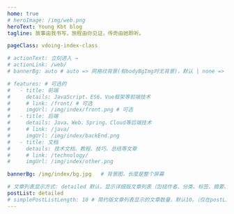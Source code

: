 ```yaml
---
home: true
# heroImage: /img/web.png
heroText: Young Kbt blog
tagline: 故事由我书写，旅程由你见证，传奇由她聆听。

pageClass: vdoing-index-class

# actionText: 立刻进入 →
# actionLink: /web/
# bannerBg: auto # auto => 网格纹背景(有bodyBgImg时无背景)，默认 | none => 无 | '大图地址' | background: 自定义背景样式       提示：如发现文本颜色不适应你的背景时可以到palette.styl修改$bannerTextColor变量

# features: # 可选的
#   - title: 前端
#     details: JavaScript、ES6、Vue框架等前端技术
#     # link: /front/ # 可选
#     imgUrl: /img/index/front.png # 可选
#   - title: 后端
#     details: Java、Web、Spring、Cloud等后端技术
#     # link: /java/
#     imgUrl: /img/index/backEnd.png
#   - title: 文档
#     details: 技术文档、教程、技巧、总结等文章
#     # link: /technology/
#     imgUrl: /img/index/other.png

bannerBg: /img/index/bg.jpg   # 背景图，长度是整个屏幕

# 文章列表显示方式: detailed 默认，显示详细版文章列表（包括作者、分类、标签、摘要、分页等）| simple => 显示简约版文章列表（仅标题和日期）| none 不显示文章列表
postList: detailed
# simplePostListLength: 10 # 简约版文章列表显示的文章数量，默认10。（仅在postList设置为simple时生效）
---
```



<!-- 网页左下角动态gif 小熊猫挥手 -->
<!-- <img src="/img/panda-waving.png" class="panda no-zoom" style="width: 130px;height: 115px;opacity: 0.8;margin-bottom: -4px;padding-bottom:0;position: fixed;bottom: 0;left: 0.5rem;z-index: 1;"> -->


<ClientOnly>
  <WebInfo/>
</ClientOnly>




<script>
// 两个变量分别是背景元素的 class、生成的箭头 class
const banner = "banner";
const banner_arrow = "banner-arrow";
export default {
  mounted() {
    const arrow = document.getElementById(banner_arrow);
    arrow && arrow.parentNode.removeChild(banner_arrow);
    let a = document.createElement("a");
    a.id = banner_arrow;
    a.className = banner_arrow;
    document.getElementsByClassName(banner)[0].append(a);
    let targetA = document.getElementById(banner_arrow);
    targetA.addEventListener("click", (e) => {
      // 添加点击事件
      this.scrollFn();
    });
    // 这里是这几个属性的默认值，建议在 themeConfig 进行配置，它们将覆盖这几个属性值
    let navColor = 1; 
    let switchNavColor = false;
    let bgTimeColor = false;
    let bgTimeColorArray = ['transparent', 'rgba(255, 148, 48, .2', 'rgba(0, 0, 0, .3)', 'rgba(0, 0, 0, .5)'];
    let descFadeIn = false;
    let descFadeInTime = 200;
    let bubble = false;
    let bubblePosition = 40;
    if (
      this.$themeConfig.indexImg &&
      Object.keys(this.$themeConfig.indexImg).length > 0
    ) {
      navColor =
        this.$themeConfig.indexImg.navColor == undefined
          ? navColor
          : this.$themeConfig.indexImg.navColor;
      switchNavColor =
        this.$themeConfig.indexImg.switchNavColor == undefined
          ? switchNavColor
          : this.$themeConfig.indexImg.switchNavColor;
      bgTimeColor =
        this.$themeConfig.indexImg.bgTimeColor == undefined
          ? bgTimeColor
          : this.$themeConfig.indexImg.bgTimeColor;
      bgTimeColorArray =
        this.$themeConfig.indexImg.bgTimeColorArray == undefined
          ? bgTimeColorArray
          : this.$themeConfig.indexImg.bgTimeColorArray;
      descFadeIn =
        this.$themeConfig.indexImg.descFadeIn == undefined
          ? descFadeIn
          : this.$themeConfig.indexImg.descFadeIn;
      descFadeInTime =
        this.$themeConfig.indexImg.descFadeInTime == undefined
          ? descFadeInTime
          : this.$themeConfig.indexImg.descFadeInTime;
      bubble =
        this.$themeConfig.indexImg.bubble == undefined
          ? bubble
          : this.$themeConfig.indexImg.bubble;
      bubblePosition =
        this.$themeConfig.indexImg.bubblePosition == undefined
          ? bubblePosition
          : this.$themeConfig.indexImg.bubblePosition;
    }
    // 初始化
    if(bgTimeColor){
      this.bgTimeColor(bgTimeColorArray);
    }
    this.noBgBlur();
    this.blurText(navColor);
    this.watchScroll(navColor, switchNavColor);

    if (descFadeIn) {
      this.textFadeIn(descFadeInTime);
    }
    if (bubble) {
      let canvas = document.createElement("canvas");
      canvas.id = "canvas";
      canvas.style.top = bubblePosition + "%";
      document.getElementsByClassName(banner)[0].append(canvas);
      this.canvasBubble();
    }
  },
  methods: {
    scrollFn() {
      const windowH = document.getElementsByClassName(banner)[0].clientHeight; // 获取窗口高度
      window.scrollTo({
        top: windowH,
        behavior: "smooth", // 平滑滚动
      });
    },
    // 监听页面滚动的回调
    watchScroll(navColor, switchNavColor) {
      const windowH = document.getElementsByClassName(banner)[0].clientHeight; // 获取窗口高度
      window.onscroll = () => {
        if (document.documentElement.scrollTop < windowH) {
          this.blurText(navColor);
          this.noBgBlur();
        } else {
          if (switchNavColor && navColor == 1) {
            this.blurText(2);
          } else if (switchNavColor && navColor == 2) {
            this.blurText(1);
          }
          this.bgBlur();
        }
      };
    },
    // 导航栏不透明
    bgBlur() {
      let navbar = document.getElementsByClassName("navbar")[0];
      navbar.className = "navbar navbar1 blur";
    },
    // 导航栏透明
    noBgBlur() {
      let navbar = document.getElementsByClassName("navbar")[0];
      navbar.className = "navbar navbar2 blur";
    },
    // 导航栏的字体颜色
    blurText(navColor) {
      let title = document.getElementsByClassName("site-name")[0];
      let search = document.getElementsByClassName("search-box")[0];
      let nav = document.getElementsByClassName("nav-links")[0];
      if (navColor == 1) {
        title.className = "site-name site-name1 can-hide";
        nav.className = "nav-links nav-links1 can-hide";
        search.className = "search-box search-box1";
      } else if (navColor == 2) {
        title.className = "site-name site-name2 can-hide";
        nav.className = "nav-links nav-links2 can-hide";
        search.className = "search-box search-box2";
      }
    },
    // 背景色随时间变化
    bgTimeColor(bgTimeColorArray){
      var time = new Date().getHours(); 
      let div = document.createElement("div");
      div.className = "banner-color";
      if(time >= 6 && time < 16){
        div.style.backgroundColor = bgTimeColorArray[0];
      } else if(time >= 16 && time <= 19){
        div.style.backgroundColor = bgTimeColorArray[1];
      } else if(time >= 19 && time < 24){
        div.style.backgroundColor = bgTimeColorArray[2];
      } else if(time>=0 && time < 6){
        div.style.backgroundColor = bgTimeColorArray[3];
      }
      document.getElementsByClassName(banner)[0].parentNode.append(div);
    },
    // 字体淡入
    textFadeIn(descFadeInTime) {
      let index = 0;
      let description =
        document.getElementsByClassName("description")[0].innerText;
      document.getElementsByClassName("description")[0].innerText = "";
      function fadeIn() {
        if (document.getElementsByClassName("description")[0]) {
          document.getElementsByClassName("description")[0].innerText =
            description.substring(0, index++);
          if (index > description.length) {
            clearInterval(interval);
          }
        }
      }
      let interval = setInterval(fadeIn, descFadeInTime);
    },
    // 气泡效果
    canvasBubble() {
      var canvas = document.getElementById("canvas");
      var cxt = canvas.getContext("2d");
      function Dot() {
        this.alive = true;
        this.x = Math.round(Math.random() * canvas.width);
        this.y = Math.round(Math.random() * canvas.height);
        this.diameter = Math.random() * 10.8;
        this.ColorData = {
          Red: Math.round(Math.random() * 255),
          Green: Math.round(Math.random() * 255),
          Blue: Math.round(Math.random() * 255),
        };
        this.alpha = 0.1;
        this.color =
          "rgba(" +
          this.ColorData.Red +
          ", " +
          this.ColorData.Green +
          "," +
          this.ColorData.Blue +
          "," +
          this.alpha +
          ")";
        this.velocity = {
          x: Math.round(Math.random() < 0.5 ? -1 : 1) * Math.random() * 0.7,
          y: Math.round(Math.random() < 0.5 ? -1 : 1) * Math.random() * 0.7,
        };
      }
      Dot.prototype = {
        Draw: function () {
          cxt.fillStyle = this.color;
          cxt.beginPath();
          cxt.arc(this.x, this.y, this.diameter, 0, Math.PI * 2, false);
          cxt.fill();
        },
        Update: function () {
          if (this.alpha < 0.8) {
            this.alpha += 0.01;
            this.color =
              "rgba(" +
              this.ColorData.Red +
              ", " +
              this.ColorData.Green +
              "," +
              this.ColorData.Blue +
              "," +
              this.alpha +
              ")";
          }
          this.x += this.velocity.x;
          this.y += this.velocity.y;
          if (
            this.x > canvas.width + 5 ||
            this.x < 0 - 5 ||
            this.y > canvas.height + 5 ||
            this.y < 0 - 5
          ) {
            this.alive = false;
          }
        },
      };
      var Event = {
        rArray: [],
        Init: function () {
          canvas.width = window.innerWidth;
          canvas.height = window.innerHeight;
          for (var x = 0; x < 150; x++) {
            this.rArray.push(new Dot());
          }
          this.Update();
        },
        Draw: function () {
          cxt.clearRect(0, 0, canvas.width, canvas.height);
          this.rArray.forEach(function (dot) {
            dot.Draw();
          });
        },
        Update: function () {
          if (Event.rArray.length < 150) {
            for (var x = Event.rArray.length; x < 150; x++) {
              Event.rArray.push(new Dot());
            }
          }
          Event.rArray.forEach(function (dot) {
            dot.Update();
          });
          Event.rArray = Event.rArray.filter(function (dot) {
            return dot.alive;
          });
          Event.Draw();
          requestAnimationFrame(Event.Update);
        },
      };
      window.onresize = function () {
        Event.rArray = [];
        canvas.width = window.innerWidth;
        canvas.height = window.innerHeight;
      };
      Event.Init();
    },
  },
};
</script>
<style>
/* 图片大小 */
.vdoing-index-class .home-wrapper .banner{
  margin-top: 0 !important;
  height: 100vh;
}
/* 图片中间的签名和标题位置 */
.banner-conent{
  margin-top: 20vh !important;
}
/* 下面是配合 js 用的 class 样式 */
.vdoing-index-class .navbar1{
  background-color: var(--blurBg);
  box-shadow: 0 2px 5px rgba(0,0,0,.06);
  backdrop-filter: saturate(200%) blur(20px);
}
.vdoing-index-class .navbar2{
  background-color: transparent;
  box-shadow: none;
  backdrop-filter: none;
}
.vdoing-index-class .nav-links1 > .nav-item > a,  /* 没有二级导航的一级导航 */
.vdoing-index-class .nav-links1 > a,   /* GitHub */
.vdoing-index-class .nav-links1 .dropdown-title a:hover,   /* 鼠标悬停 */
.vdoing-index-class .nav-links1 .title,     /* 不能跳转的一级导航 */
.vdoing-index-class .nav-links1 .dropdown-title > .link-title,  /* 能跳转的一级导航 */
.vdoing-index-class .site-name1  /* 左侧的名字 */
{
  color: var(--textColor) !important;
}
.vdoing-index-class .search-box1 input{
  border-color: var(--textColor) !important;
  color: var(--textColor) !important;
}
.vdoing-index-class .nav-links2 > .nav-item > a,  /* 没有二级导航的一级导航 */
.vdoing-index-class .nav-links2 > a,   /* GitHub */
.vdoing-index-class .nav-links2 .dropdown-title a:hover,   /* 鼠标悬停 */
.vdoing-index-class .nav-links2 .title,     /* 不能跳转的一级导航 */
.vdoing-index-class .nav-links2 .dropdown-title > .link-title,  /* 能跳转的一级导航 */
.vdoing-index-class .site-name2  /* 左侧的名字 */
{
  color: #fff !important;
}
.vdoing-index-class .search-box2 input{
  border-color: #fff !important;
  color: #fff !important;
}
/* 下面是箭头相关的样式 */
.banner-arrow {
  display: block;
  margin: 12rem auto 0;
  bottom: 45px;
  width: 20px;
  height: 20px;
  font-size: 34px;
  text-align: center;
  animation: bounce-in 5s 3s infinite;
  position: absolute;
  left: 50%;
  bottom: 15%;
  margin-left: -10px;
  cursor: pointer;
  z-index: 999;
}
@-webkit-keyframes bounce-in{
  0%{transform:translateY(0)}
  20%{transform:translateY(0)}
  50%{transform:translateY(-20px)}
  80%{transform:translateY(0)}
  to{transform:translateY(0)}
}
.banner-arrow::before {
  content: "";
  width: 20px;
  height: 20px;
  display: block;
  border-right: 3px solid #fff;
  border-top: 3px solid #fff;
  transform: rotate(135deg);
  position: absolute;
  bottom: 10px;
}
.banner-arrow::after {
  content: "";
  width: 20px;
  height: 20px;
  display: block;
  border-right: 3px solid #fff;
  border-top: 3px solid #fff;
  transform: rotate(135deg);
}
/* 随时间变化的背景色元素 */
.vdoing-index-class .banner-color{
  width: 100%;
  min-height: 450px;
  overflow: hidden;
  margin-top: 0;
  height: 100vh;
  position: absolute;
  top: 0;
}
/* 气泡效果的画布元素 */
#canvas{
  position: absolute;
  top: 0;
}
</style>
